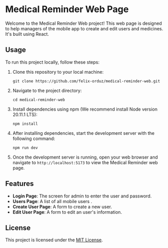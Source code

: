 # Medical Reminder Web Page

Welcome to the Medical Reminder Web project! This web page is designed to help managers of the mobile app to create and edit users and medicines. It's built using React.

## Usage

To run this project locally, follow these steps:

1. Clone this repository to your local machine:

    ```
    git clone https://github.com/felix-orduz/medical-reminder-web.git
    ```

2. Navigate to the project directory:

    ```
    cd medical-reminder-web
    ```

3. Install dependencies using npm (We recommend install Node version 20.11.1 LTS):

    ```
    npm install
    ```

4. After installing dependencies, start the development server with the following command:

    ```
    npm run dev
    ```

5. Once the development server is running, open your web browser and navigate to `http://localhost:5173` to view the Medical Reminder web page.

## Features

- **Login Page**: The screen for admin to enter the user and password.
- **Users Page**: A list of all mobile users .
- **Create User Page**: A form to create a new user.
- **Edit User Page**: A form to edit an user's information.

## License

This project is licensed under the [MIT License](LICENSE).
